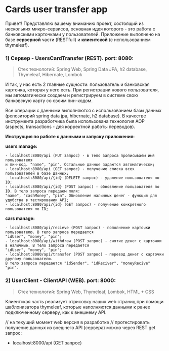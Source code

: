 
# Cards user transfer app

Привет! Представляю вашему вниманию проект, состоящий из нескольких микро-сервисов, основная идея которого - это работа с банковскими карточками у пользователей. 
Приложение выполнено на базе **серверной** части (RESTfull) и **клиентской** (с использованием thymeleaf).


### 1) Сервер - UsersCardTransfer (REST). port: 8080:

> Стек технологий: Spring Web, Spring Data JPA, h2 database, Thymeleaf,
> Hibernate, Lombok

И так, у нас есть 2 главные сущности: пользователь и банковская карточка, которая у него есть. При регистрации нового пользователя, мы автоматически создаем и регистрируем в системе свою банковскую карту со своим пин-кодом.

Все операции с данными выполняются с использованием базы данных (репозиторий spring data jpa, hibernate,
h2 database). 
В качестве инструмента разработчика была использована технология AOP (aspects, transactions - для корректной работы переводов).

**Инструкция по работе с данными и запуску приложения:**

**users manage:**
```
- localhost:8080/api (PUT запрос) - в тело запроса прописываем имя пользователя
и пин-код. "name", "pin". Остальные данные задаются автоматически;
- localhost:8080/api (GET запрос) - получение списка всех пользователей в базе данных;
- localhost:8080/api/{id} (DELETE запрос) - удаление пользователя по ID;
- localhost:8080/api/{id} (POST запрос) - обновление пользователя по ID. В тело запроса передаем поля:
"name", "cashMoney", "pin". Обновление наличных денег - функция для удобства в тестировании API;
- localhost:8080/api/{id} (GET запрос) - получение конкретного пользователя по ID;
```

**cars manage:**
```
- localhost:8080/api/recieve (POST запрос) - пополнение карточки пользователю. В тело запроса передается
"idUser", "money", "pin";
- localhost:8080/api/withdraw (POST запрос) - снятие денег с карточки в наличные. В тело запроса передается
"idUser", "money", "pin";
- localhost:8080/api/transfer (POST запрос) - перевод денег с карточки другому пользователю. 
В тело запроса передается "idSender", "idReciver", "moneyRecive" "pin".
```

### 2) UserClient - ClientAPI (WEB). port: 8000:

> Стек технологий: Spring Web, Thymeleaf, Lombok, HTML + CSS

Клиентская часть реализует отрисовку наших web страниц при помощи шаблонизатора thymeleaf,  которые наполняются данными к ранее подключенному серверу, как к внешнему API.

// на текущий момент web версия в разработке
// протестировать получение данных из внешнего API (сервера) можно через REST get запрос:
- localhost:8000/api (GET запрос) 

